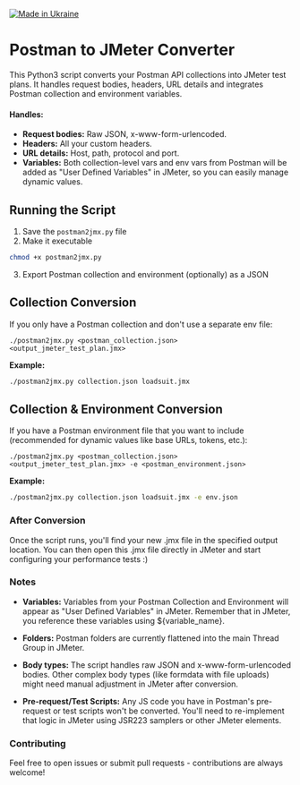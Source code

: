 [![Made in Ukraine](https://img.shields.io/badge/made_in-Ukraine-ffd700.svg?labelColor=0057b7)](https://stand-with-ukraine.pp.ua)

# Postman to JMeter Converter

This Python3 script converts your Postman API collections into JMeter test plans. It handles request bodies, headers, URL details and integrates Postman collection and environment variables.

#### Handles:

* **Request bodies:** Raw JSON, x-www-form-urlencoded.
* **Headers:** All your custom headers.
* **URL details:** Host, path, protocol and port.
* **Variables:** Both collection-level vars and env vars from Postman will be added as "User Defined Variables" in JMeter, so you can easily manage dynamic values.

## Running the Script
1. Save the `postman2jmx.py` file
2. Make it executable
```Bash
chmod +x postman2jmx.py
```
3. Export Postman collection and environment (optionally) as a JSON

## Collection Conversion
If you only have a Postman collection and don't use a separate env file:

`./postman2jmx.py <postman_collection.json> <output_jmeter_test_plan.jmx>`


**Example:**
```Bash
./postman2jmx.py collection.json loadsuit.jmx
```

## Collection & Environment Conversion
If you have a Postman environment file that you want to include (recommended for dynamic values like base URLs, tokens, etc.):

```./postman2jmx.py <postman_collection.json> <output_jmeter_test_plan.jmx> -e <postman_environment.json>```

**Example:**
```Bash
./postman2jmx.py collection.json loadsuit.jmx -e env.json
```

### After Conversion
Once the script runs, you'll find your new .jmx file in the specified output location. You can then open this .jmx file directly in JMeter and start configuring your performance tests :)

### Notes

* **Variables:** Variables from your Postman Collection and Environment will appear as "User Defined Variables" in JMeter. Remember that in JMeter, you reference these variables using ${variable_name}.

* **Folders:** Postman folders are currently flattened into the main Thread Group in JMeter.

* **Body types:** The script handles raw JSON and x-www-form-urlencoded bodies. Other complex body types (like formdata with file uploads) might need manual adjustment in JMeter after conversion.

* **Pre-request/Test Scripts:** Any JS code you have in Postman's pre-request or test scripts won't be converted. You'll need to re-implement that logic in JMeter using JSR223 samplers or other JMeter elements.

### Contributing

Feel free to open issues or submit pull requests - contributions are always welcome!
